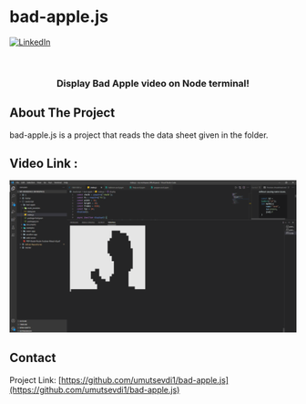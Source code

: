 # bad-apple.js
[![LinkedIn][linkedin-shield]][linkedin-url]



<!-- PROJECT LOGO -->
<br />
<p align="center">
  <a href="https://github.com/umutsevdi1/bad-apple.js>
    <img src="BadApple_First_Frame.png" alt="Logo" width="80" height="80">
  </a>

  <h3 align="center">Display Bad Apple video on Node terminal!</h3>
</p>


## About The Project
bad-apple.js is a project that reads the data sheet given in the folder.
## Video Link :
[![product-screenshot]](https://youtu.be/4WxbU1j7pCs)
                    
                    
<!-- CONTACT -->
## Contact
Project Link: [https://github.com/umutsevdi1/bad-apple.js](https://github.com/umutsevdi1/bad-apple.js)




<!-- MARKDOWN LINKS & IMAGES -->
<!-- https://www.markdownguide.org/basic-syntax/#reference-style-links -->
[linkedin-shield]: https://img.shields.io/badge/-LinkedIn-black.svg?style=for-the-badge&logo=linkedin&colorB=555
[linkedin-url]: https://www.linkedin.com/in/umut-sevdi/
[product-screenshot]: BadApple_First_Frame.png
